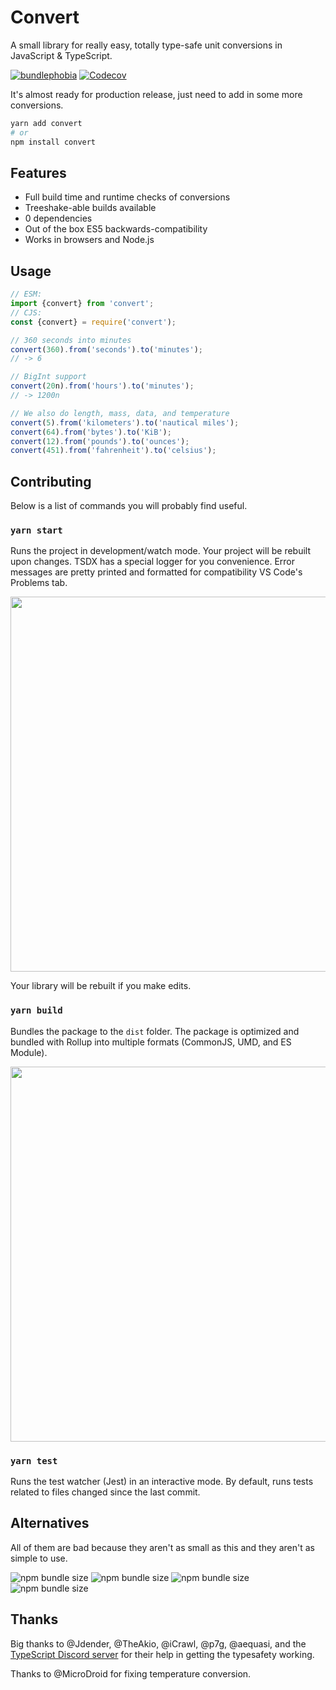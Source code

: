 # Convert

A small library for really easy, totally type-safe unit conversions in JavaScript & TypeScript.

[![bundlephobia](https://bundlephobia.com/api/stats-image?name=convert&version=0.6.0-canary&wide=true)](https://bundlephobia.com/result?p=convert)
[![Codecov](https://img.shields.io/codecov/c/gh/pizzafox/convert)](https://codecov.io/gh/pizzafox/convert)

It's almost ready for production release, just need to add in some more conversions.

```sh
yarn add convert
# or
npm install convert
```

## Features

- Full build time and runtime checks of conversions
- Treeshake-able builds available
- 0 dependencies
- Out of the box ES5 backwards-compatibility
- Works in browsers and Node.js

## Usage

```ts
// ESM:
import {convert} from 'convert';
// CJS:
const {convert} = require('convert');

// 360 seconds into minutes
convert(360).from('seconds').to('minutes');
// -> 6

// BigInt support
convert(20n).from('hours').to('minutes');
// -> 1200n

// We also do length, mass, data, and temperature
convert(5).from('kilometers').to('nautical miles');
convert(64).from('bytes').to('KiB');
convert(12).from('pounds').to('ounces');
convert(451).from('fahrenheit').to('celsius');
```

## Contributing

Below is a list of commands you will probably find useful.

### `yarn start`

Runs the project in development/watch mode. Your project will be rebuilt upon changes. TSDX has a special logger for you convenience. Error messages are pretty printed and formatted for compatibility VS Code's Problems tab.

<img src="https://user-images.githubusercontent.com/4060187/52168303-574d3a00-26f6-11e9-9f3b-71dbec9ebfcb.gif" width="600" />

Your library will be rebuilt if you make edits.

### `yarn build`

Bundles the package to the `dist` folder.
The package is optimized and bundled with Rollup into multiple formats (CommonJS, UMD, and ES Module).

<img src="https://user-images.githubusercontent.com/4060187/52168322-a98e5b00-26f6-11e9-8cf6-222d716b75ef.gif" width="600" />

### `yarn test`

Runs the test watcher (Jest) in an interactive mode.
By default, runs tests related to files changed since the last commit.

## Alternatives

All of them are bad because they aren't as small as this and they aren't as simple to use.

![npm bundle size](https://img.shields.io/bundlephobia/minzip/convert?label=convert)
![npm bundle size](https://img.shields.io/bundlephobia/minzip/uom?label=uom)
![npm bundle size](https://img.shields.io/bundlephobia/minzip/safe-units?label=safe-units)
![npm bundle size](https://img.shields.io/bundlephobia/minzip/js-quantities?label=js-quantities)

## Thanks

Big thanks to @Jdender, @TheAkio, @iCrawl, @p7g, @aequasi, and the [TypeScript Discord server](https://discord.gg/typescript) for their help in getting the typesafety working.

Thanks to @MicroDroid for fixing temperature conversion.
